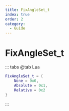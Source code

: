 ```yaml
---
title: FixAngleSet_t
index: true
order: 2
category:
  - Guide
---
```


# FixAngleSet_t
::: tabs
@tab Lua
```lua
FixAngleSet_t = {
    None = 0x0,
    Absolute = 0x1,
    Relative = 0x2
}
```
:::
